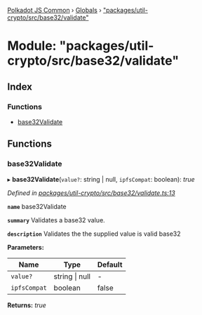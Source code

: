 [Polkadot JS Common](../README.md) › [Globals](../globals.md) › ["packages/util-crypto/src/base32/validate"](_packages_util_crypto_src_base32_validate_.md)

# Module: "packages/util-crypto/src/base32/validate"

## Index

### Functions

* [base32Validate](_packages_util_crypto_src_base32_validate_.md#base32validate)

## Functions

###  base32Validate

▸ **base32Validate**(`value?`: string | null, `ipfsCompat`: boolean): *true*

*Defined in [packages/util-crypto/src/base32/validate.ts:13](https://github.com/polkadot-js/common/blob/e7c665e5/packages/util-crypto/src/base32/validate.ts#L13)*

**`name`** base32Validate

**`summary`** Validates a base32 value.

**`description`** 
Validates the the supplied value is valid base32

**Parameters:**

Name | Type | Default |
------ | ------ | ------ |
`value?` | string &#124; null | - |
`ipfsCompat` | boolean | false |

**Returns:** *true*

